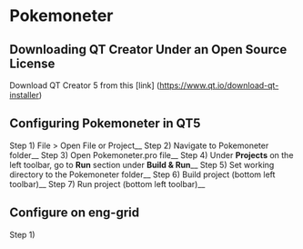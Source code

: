 # Pokemoneter

## Downloading QT Creator Under an Open Source License
Download QT Creator 5 from this [link] (https://www.qt.io/download-qt-installer)

## Configuring Pokemoneter in QT5
Step 1) File > Open File or Project__
Step 2) Navigate to Pokemoneter folder__
Step 3) Open Pokemoneter.pro file__
Step 4) Under **Projects** on the left toolbar, go to **Run** section under **Build & Run**__
Step 5) Set working directory to the Pokemoneter folder__
Step 6) Build project (bottom left toolbar)__
Step 7) Run project (bottom left toolbar)__

## Configure on eng-grid
Step 1)

